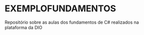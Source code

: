 # EXEMPLOFUNDAMENTOS
Repositório sobre as aulas dos fundamentos de C# realizados na plataforma da DIO
